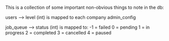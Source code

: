 This is a collection of some important non-obvious things to note in the db:

users --> level (int) is mapped to each company admin_config

job_queue --> status (int) is mapped to:
-1 = failed
0 = pending
1 = in progress
2 = completed
3 = cancelled
4 = paused
